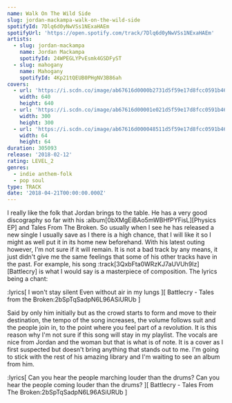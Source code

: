 ```yaml
---
name: Walk On The Wild Side
slug: jordan-mackampa-walk-on-the-wild-side
spotifyId: 7Dlq6d0yNwVSs1NExaHAEm
spotifyUrl: 'https://open.spotify.com/track/7Dlq6d0yNwVSs1NExaHAEm'
artists:
  - slug: jordan-mackampa
    name: Jordan Mackampa
    spotifyId: 24WPEGLYPvEsmk4GSDFyST
  - slug: mahogany
    name: Mahogany
    spotifyId: 4Kp21tQEUB0PHgNV3B86ah
covers:
  - url: 'https://i.scdn.co/image/ab67616d0000b2731d5f59e17d8fcc0591b46d02'
    width: 640
    height: 640
  - url: 'https://i.scdn.co/image/ab67616d00001e021d5f59e17d8fcc0591b46d02'
    width: 300
    height: 300
  - url: 'https://i.scdn.co/image/ab67616d000048511d5f59e17d8fcc0591b46d02'
    width: 64
    height: 64
duration: 305093
release: '2018-02-12'
rating: LEVEL_2
genres:
  - indie anthem-folk
  - pop soul
type: TRACK
date: '2018-04-21T00:00:00.000Z'
---
```

I really like the folk that Jordan brings to the table. He has a very good discography so
far with his :album[0bXMgEiBAo5mWBHfPYFisL][Physics EP] and Tales From The Broken. So usually
when I see he has released a new single I usually save as I there is a high chance, that I will
like it so I might as well put it in its home new beforehand. With his latest outing however,
I'm not sure if it will remain. It is not a bad track by any means, it just didn't give me
the same feelings that some of his other tracks have in the past. For example, his song
:track[3QxbFta0WRzKJ7aUVUh9Iz][Battlecry] is what I would say is a masterpiece of composition.
The lyrics being a chant:

:lyrics[
  I won't stay silent
  Even without air in my lungs
][
  Battlecry - Tales from the Broken:2bSpTqSadpN6L96ASiURUb
]

Said by only him initially but as the crowd starts to form and move to their destination,
the tempo of the song increases, the volume follows suit and the people join in, to the
point where you feel part of a revolution. It is this reason why I'm not sure if this song
will stay in my playlist. The vocals are nice from Jordan and the woman but that is what
is of note. It is a cover as I first suspected but doesn't bring anything that stands out
to me. I'm going to stick with the rest of his amazing library and I'm waiting to see an
album from him.

:lyrics[
  Can you hear the people marching louder than the drums?
  Can you hear the people coming louder than the drums?
][
  Battlecry - Tales From The Broken:2bSpTqSadpN6L96ASiURUb
]
